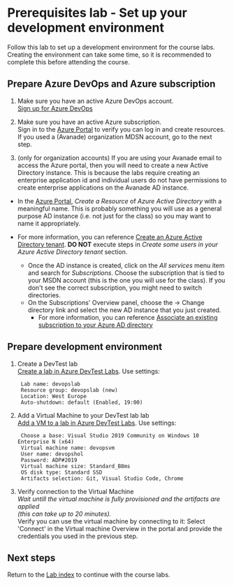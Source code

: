 # Prerequisites lab - Set up your development environment
Follow this lab to set up a development environment for the course labs. Creating the environment can take some time, so it is recommended to complete this before attending the course.

## Prepare Azure DevOps and Azure subscription

1. Make sure you have an active Azure DevOps account.\
[Sign up for Azure DevOps](https://dev.azure.com/)

2. Make sure you have an active Azure subscription.\
Sign in to the [Azure Portal](https://portal.azure.com) to verify you can log in and create resources.\
If you used a (Avanade) organization MDSN account, go to the next step.

3. (only for organization accounts) If you are using your Avanade email to access the Azure portal, then you will need to create a new Active Directory instance. This is because the labs require creating an enterprise application id and individual users do not have permissions to create enterprise applications on the Avanade AD instance.

- In the [Azure Portal](https://portal.azure.com), *Create a Resource* of *Azure Active Directory* with a meaningful name. This is probably something you will use as a general purpose AD instance (i.e. not just for the class) so you may want to name it appropriately.

- For more information, you can reference [Create an Azure Active Directory tenant](https://docs.microsoft.com/en-us/power-bi/developer/create-an-azure-active-directory-tenant#create-an-azure-active-directory-tenant). **DO NOT** execute steps in *Create some users in your Azure Active Directory tenant* section. 	
	- Once the AD instance is created, click on the *All services* menu item and search for *Subscriptions*.  Choose the subscription that is tied to your MSDN account (this is the one you will use for the class).  If you don't see the correct subscription, you might need to switch directories.
	- On the Subscriptions' Overview panel, choose the -> Change directory link and select the new AD instance that you just created.
		- For more information, you can reference [Associate an existing subscription to your Azure AD directory](https://docs.microsoft.com/en-us/azure/active-directory/active-directory-how-subscriptions-associated-directory#to-associate-an-existing-subscription-to-your-azure-ad-directory)

## Prepare development environment

1. Create a DevTest lab\
[Create a lab in Azure DevTest Labs](https://docs.microsoft.com/azure/lab-services/devtest-lab-create-lab). Use settings:
        
        Lab name: devopslab
        Resource group: devopslab (new)
        Location: West Europe
        Auto-shutdown: default (Enabled, 19:00)

2. Add a Virtual Machine to your DevTest lab lab\
[Add a VM to a lab in Azure DevTest Labs](https://docs.microsoft.com/azure/lab-services/devtest-lab-add-vm). Use settings:

        Choose a base: Visual Studio 2019 Community on Windows 10 Enterprise N (x64)
        Virtual machine name: devopsvm
        User name: devopshol
        Password: ADP#2019
        Virtual machine size: Standard_B8ms
        OS disk type: Standard SSD
        Artifacts selection: Git, Visual Studio Code, Chrome

3. Verify connection to the Virtual Machine\
*Wait untill the virtual machine is fully provisioned and the artifacts are applied\
(this can take up to 20 minutes).*\
Verify you can use the virtual machine by connecting to it: Select 'Connect' in the Virtual machine Overview in the portal and provide the credentials you used in the previous step. 

## Next steps
Return to the [Lab index](../README.md) to continue with the course labs.